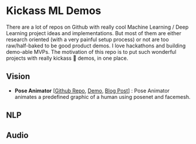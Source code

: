 # Kickass ML Demos

There are a lot of repos on Github with really cool Machine Learning / Deep Learning project ideas and implementations. But most of them are either research oriented (with a very painful setup process) or not are too raw/half-baked to be good product demos. I love hackathons and building demo-able MVPs. The motivation of this repo is to put such wonderful projects with really kickass 🤯 demos, in one place.

## Vision
- **Pose Animator** [[Github Repo](https://github.com/yemount/pose-animator), [Demo](https://pose-animator-demo.firebaseapp.com/camera.html), [Blog Post](https://blog.tensorflow.org/2020/05/pose-animator-open-source-tool-to-bring-svg-characters-to-life.html)] : Pose Animator animates a predefined graphic of a human using posenet and facemesh.

## NLP

## Audio
